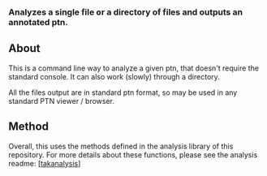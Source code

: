 ### Analyzes a single file or a directory of files and outputs an annotated ptn.

## About
  This is a command line way to analyze a given ptn, that doesn't require the standard console. It can also work (slowly) through a directory.

  All the files output are in standard ptn format, so may be used in any standard PTN viewer / browser.

## Method

Overall, this uses the methods defined in the analysis library of this repository. For more details about these functions, please see the analysis readme: [[takanalysis][takanalysis doc]]

[takanalysis doc]: https://github.com/nqeron/TakAnalysis/analysis/readme.md
